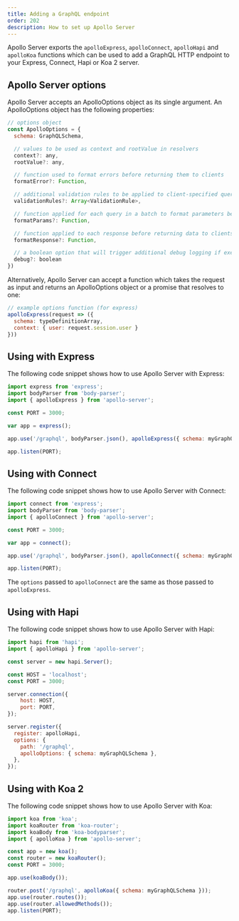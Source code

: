 ```yaml
---
title: Adding a GraphQL endpoint
order: 202
description: How to set up Apollo Server
---
```


Apollo Server exports the `apolloExpress`, `apolloConnect`, `apolloHapi` and `apolloKoa` functions which can be used to add a GraphQL HTTP endpoint to your Express, Connect, Hapi or Koa 2 server.

<h2 id="apolloOptions">Apollo Server options</h2>

Apollo Server accepts an ApolloOptions object as its single argument. An ApolloOptions object has the following properties:

```js
// options object
const ApolloOptions = {
  schema: GraphQLSchema,

  // values to be used as context and rootValue in resolvers
  context?: any,
  rootValue?: any,

  // function used to format errors before returning them to clients
  formatError?: Function,

  // additional validation rules to be applied to client-specified queries
  validationRules?: Array<ValidationRule>,

  // function applied for each query in a batch to format parameters before passing them to `runQuery`
  formatParams?: Function,

  // function applied to each response before returning data to clients
  formatResponse?: Function,

  // a boolean option that will trigger additional debug logging if execution errors occur
  debug?: boolean
})
```

Alternatively, Apollo Server can accept a function which takes the request as input and returns an ApolloOptions object or a promise that resolves to one:

```js
// example options function (for express)
apolloExpress(request => ({
  schema: typeDefinitionArray,
  context: { user: request.session.user }
}))
```

<h2 id="apolloExpress">Using with Express</h2>

The following code snippet shows how to use Apollo Server with Express:

```js
import express from 'express';
import bodyParser from 'body-parser';
import { apolloExpress } from 'apollo-server';

const PORT = 3000;

var app = express();

app.use('/graphql', bodyParser.json(), apolloExpress({ schema: myGraphQLSchema }));

app.listen(PORT);
```

<h2 id="apolloConnect">Using with Connect</h2>

The following code snippet shows how to use Apollo Server with Connect:

```js
import connect from 'express';
import bodyParser from 'body-parser';
import { apolloConnect } from 'apollo-server';

const PORT = 3000;

var app = connect();

app.use('/graphql', bodyParser.json(), apolloConnect({ schema: myGraphQLSchema }));

app.listen(PORT);
```

The `options` passed to `apolloConnect` are the same as those passed to `apolloExpress`.


<h2 id="apolloHapi">Using with Hapi</h2>

The following code snippet shows how to use Apollo Server with Hapi:

```js
import hapi from 'hapi';
import { apolloHapi } from 'apollo-server';

const server = new hapi.Server();

const HOST = 'localhost';
const PORT = 3000;

server.connection({
    host: HOST,
    port: PORT,
});

server.register({
  register: apolloHapi,
  options: {
    path: '/graphql',
    apolloOptions: { schema: myGraphQLSchema },
  },
});
```


<h2 id="apolloKoa">Using with Koa 2</h2>

The following code snippet shows how to use Apollo Server with Koa:

```js
import koa from 'koa';
import koaRouter from 'koa-router';
import koaBody from 'koa-bodyparser';
import { apolloKoa } from 'apollo-server';

const app = new koa();
const router = new koaRouter();
const PORT = 3000;

app.use(koaBody());

router.post('/graphql', apolloKoa({ schema: myGraphQLSchema }));
app.use(router.routes());
app.use(router.allowedMethods());
app.listen(PORT);
```
